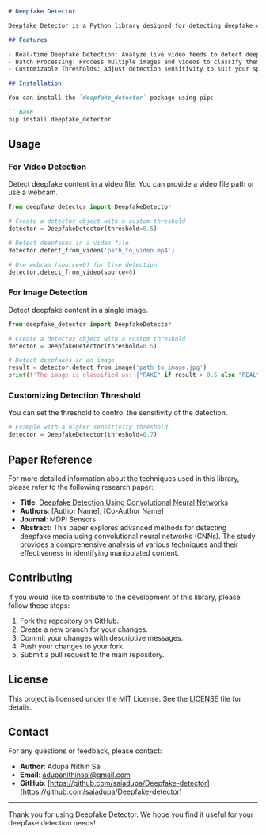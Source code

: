 ```markdown
# Deepfake Detector

Deepfake Detector is a Python library designed for detecting deepfake content in images and videos. Leveraging advanced machine learning techniques, it provides an easy-to-use interface for real-time and batch processing of media files.

## Features

- Real-time Deepfake Detection: Analyze live video feeds to detect deepfake content.
- Batch Processing: Process multiple images and videos to classify them as real or fake.
- Customizable Thresholds: Adjust detection sensitivity to suit your specific needs.

## Installation

You can install the `deepfake_detector` package using pip:

```bash
pip install deepfake_detector
```

## Usage

### For Video Detection

Detect deepfake content in a video file. You can provide a video file path or use a webcam.

```python
from deepfake_detector import DeepfakeDetector

# Create a detector object with a custom threshold
detector = DeepfakeDetector(threshold=0.5)

# Detect deepfakes in a video file
detector.detect_from_video('path_to_video.mp4')

# Use webcam (source=0) for live detection
detector.detect_from_video(source=0)
```

### For Image Detection

Detect deepfake content in a single image.

```python
from deepfake_detector import DeepfakeDetector

# Create a detector object with a custom threshold
detector = DeepfakeDetector(threshold=0.5)

# Detect deepfakes in an image
result = detector.detect_from_image('path_to_image.jpg')
print(f'The image is classified as: {"FAKE" if result > 0.5 else "REAL"}')
```

### Customizing Detection Threshold

You can set the threshold to control the sensitivity of the detection.

```python
# Example with a higher sensitivity threshold
detector = DeepfakeDetector(threshold=0.7)
```

## Paper Reference

For more detailed information about the techniques used in this library, please refer to the following research paper:

- **Title**: [Deepfake Detection Using Convolutional Neural Networks](https://www.mdpi.com/1424-8220/21/21/7367)
- **Authors**: [Author Name], [Co-Author Name]
- **Journal**: MDPI Sensors
- **Abstract**: This paper explores advanced methods for detecting deepfake media using convolutional neural networks (CNNs). The study provides a comprehensive analysis of various techniques and their effectiveness in identifying manipulated content.

## Contributing

If you would like to contribute to the development of this library, please follow these steps:

1. Fork the repository on GitHub.
2. Create a new branch for your changes.
3. Commit your changes with descriptive messages.
4. Push your changes to your fork.
5. Submit a pull request to the main repository.

## License

This project is licensed under the MIT License. See the [LICENSE](LICENSE) file for details.

## Contact

For any questions or feedback, please contact:

- **Author**: Adupa Nithin Sai
- **Email**: [adupanithinsai@gmail.com](mailto:adupanithinsai@gmail.com)
- **GitHub**: [https://github.com/saiadupa/Deepfake-detector](https://github.com/saiadupa/Deepfake-detector)

---

Thank you for using Deepfake Detector. We hope you find it useful for your deepfake detection needs!
```
